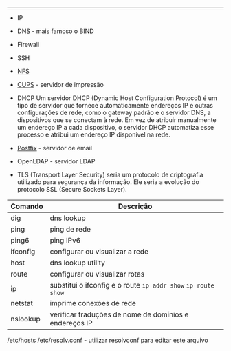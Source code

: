 ***
* IP
* DNS - mais famoso o BIND
* Firewall
* SSH
* [NFS](https://en.wikipedia.org/wiki/Network_File_System)
* [CUPS](https://en.wikipedia.org/wiki/CUPS) - servidor de impressão
* DHCP 
Um servidor DHCP (Dynamic Host Configuration Protocol) é um tipo de servidor que fornece automaticamente endereços IP e outras configurações de rede, como o gateway padrão e o servidor DNS, a dispositivos que se conectam à rede. Em vez de atribuir manualmente um endereço IP a cada dispositivo, o servidor DHCP automatiza esse processo e atribui um endereço IP disponível na rede.

* [Postfix](http://www.postfix.org/) - servidor de email
* OpenLDAP - servidor LDAP
* TLS (Transport Layer Security) seria um protocolo de criptografia utilizado para segurança da informação. Ele seria a evolução do protocolo SSL (Secure Sockets Layer).

|Comando|Descrição|
|---|---|
|dig| dns lookup |
|ping| ping de rede|
|ping6| ping IPv6|
|ifconfig| configurar ou visualizar a rede|
|host| dns lookup utility|
|route| configurar ou visualizar rotas|
|ip| substitui o ifconfig e o route `ip addr show` `ip route show`|
|netstat| imprime conexões de rede|
|nslookup| verificar traduções de nome de domínios e endereços IP




/etc/hosts
/etc/resolv.conf - utilizar resolvconf para editar este arquivo

